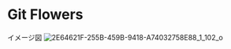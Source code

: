 # Git Flowers
イメージ図
![2E64621F-255B-459B-9418-A74032758E88_1_102_o](https://github.com/user-attachments/assets/bd3409af-de12-4dd5-b9ed-4ca1022ae04f)

